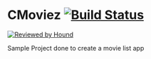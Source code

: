 # CMoviez  [![Build Status](https://travis-ci.org/jobinsjohn/CMoviez.svg?branch=master)](https://travis-ci.org/jobinsjohn/CMoviez)

[![Reviewed by Hound](https://img.shields.io/badge/Reviewed_by-Hound-8E64B0.svg)](https://houndci.com)


Sample Project done to create a movie list app
